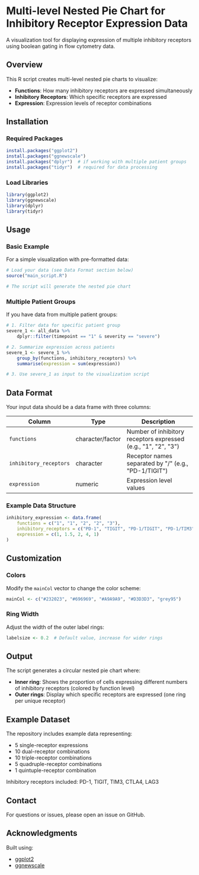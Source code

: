 # Multi-level Nested Pie Chart for Inhibitory Receptor Expression Data

A visualization tool for displaying expression of multiple inhibitory receptors using boolean gating in flow cytometry data.

## Overview

This R script creates multi-level nested pie charts to visualize:
- **Functions**: How many inhibitory receptors are expressed simultaneously
- **Inhibitory Receptors**: Which specific receptors are expressed
- **Expression**: Expression levels of receptor combinations

## Installation

### Required Packages

```r
install.packages("ggplot2")
install.packages("ggnewscale")
install.packages("dplyr")  # if working with multiple patient groups
install.packages("tidyr")  # required for data processing
```

### Load Libraries

```r
library(ggplot2)
library(ggnewscale)
library(dplyr)
library(tidyr)
```

## Usage

### Basic Example

For a simple visualization with pre-formatted data:

```r
# Load your data (see Data Format section below)
source("main_script.R")

# The script will generate the nested pie chart
```

### Multiple Patient Groups

If you have data from multiple patient groups:

```r
# 1. Filter data for specific patient group
severe_1 <- all_data %>%
    dplyr::filter(timepoint == "1" & severity == "severe")

# 2. Summarize expression across patients
severe_1 <- severe_1 %>% 
    group_by(functions, inhibitory_receptors) %>%
    summarise(expression = sum(expression))

# 3. Use severe_1 as input to the visualization script
```

## Data Format

Your input data should be a data frame with three columns:

| Column | Type | Description |
|--------|------|-------------|
| `functions` | character/factor | Number of inhibitory receptors expressed (e.g., "1", "2", "3") |
| `inhibitory_receptors` | character | Receptor names separated by "/" (e.g., "PD-1/TIGIT") |
| `expression` | numeric | Expression level values |

### Example Data Structure

```r
inhibitory_expression <- data.frame(
    functions = c("1", "1", "2", "2", "3"),
    inhibitory_receptors = c("PD-1", "TIGIT", "PD-1/TIGIT", "PD-1/TIM3", "CTLA4/LAG3/PD-1"),
    expression = c(1, 1.5, 2, 4, 1)
)
```

## Customization

### Colors

Modify the `mainCol` vector to change the color scheme:

```r
mainCol <- c("#232023", "#696969", "#A9A9A9", "#D3D3D3", "grey95")
```

### Ring Width

Adjust the width of the outer label rings:

```r
labelsize <- 0.2  # Default value, increase for wider rings
```

## Output

The script generates a circular nested pie chart where:
- **Inner ring**: Shows the proportion of cells expressing different numbers of inhibitory receptors (colored by function level)
- **Outer rings**: Display which specific receptors are expressed (one ring per unique receptor)

## Example Dataset

The repository includes example data representing:
- 5 single-receptor expressions
- 10 dual-receptor combinations
- 10 triple-receptor combinations
- 5 quadruple-receptor combinations
- 1 quintuple-receptor combination

Inhibitory receptors included: PD-1, TIGIT, TIM3, CTLA4, LAG3

## Contact

For questions or issues, please open an issue on GitHub.

## Acknowledgments

Built using:
- [ggplot2](https://ggplot2.tidyverse.org/)
- [ggnewscale](https://github.com/eliocamp/ggnewscale)
